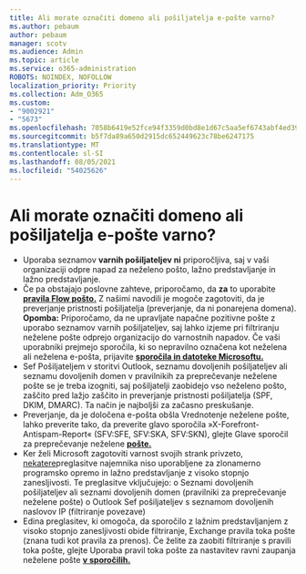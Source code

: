 ```yaml
---
title: Ali morate označiti domeno ali pošiljatelja e-pošte varno?
ms.author: pebaum
author: pebaum
manager: scotv
ms.audience: Admin
ms.topic: article
ms.service: o365-administration
ROBOTS: NOINDEX, NOFOLLOW
localization_priority: Priority
ms.collection: Adm_O365
ms.custom:
- "9002921"
- "5673"
ms.openlocfilehash: 7058b6419e52fce94f3359d0bd8e1d67c5aa5ef6743abf4ed39f45bad49e1d07
ms.sourcegitcommit: b5f7da89a650d2915dc652449623c78be6247175
ms.translationtype: MT
ms.contentlocale: sl-SI
ms.lasthandoff: 08/05/2021
ms.locfileid: "54025626"
---
```

# <a name="need-to-mark-a-domain-or-email-sender-safe"></a>Ali morate označiti domeno ali pošiljatelja e-pošte varno?

- Uporaba seznamov **varnih pošiljateljev ni** priporočljiva, saj v vaši organizaciji odpre napad za neželeno pošto, lažno predstavljanje in lažno predstavljanje.
- Če pa obstajajo poslovne zahteve, priporočamo, da **za** to uporabite **[pravila Flow pošto.](https://docs.microsoft.com/microsoft-365/security/office-365-security/create-safe-sender-lists-in-office-365?view=o365-worldwide#recommended-use-mail-flow-rules)** Z našimi navodili je mogoče zagotoviti, da je preverjanje pristnosti pošiljatelja (preverjanje, da ni ponarejena domena). **Opomba:** Priporočamo, da ne upravljate napačne pozitivne pošte z uporabo seznamov varnih pošiljateljev, saj lahko izjeme pri filtriranju neželene pošte odprejo organizacijo do varnostnih napadov. Če vaši uporabniki prejmejo sporočila, ki so nepravilno označena kot neželena ali neželena e-pošta, prijavite **[sporočila in datoteke Microsoftu.](https://protection.office.com/reportsubmission)**
- Sef Pošiljateljem v storitvi Outlook, seznamu dovoljenih pošiljateljev ali seznamu  dovoljenih domen v pravilnikih za preprečevanje neželene pošte se je treba izogniti, saj pošiljatelji zaobidejo vso neželeno pošto, zaščito pred lažjo zaščito in preverjanje pristnosti pošiljatelja (SPF, DKIM, DMARC). Ta način je najboljši za začasno preskušanje.
- Preverjanje, da je določena e-pošta obšla Vrednotenje neželene pošte, lahko preverite tako, da preverite glavo sporočila »X-Forefront-Antispam-Report« (SFV:SFE, SFV:SKA, SFV:SKN), glejte Glave sporočil za preprečevanje neželene **[pošte.](https://docs.microsoft.com/microsoft-365/security/office-365-security/anti-spam-message-headers)**
- Ker želi Microsoft zagotoviti varnost svojih strank privzeto, [nekatere](https://docs.microsoft.com/microsoft-365/security/office-365-security/secure-by-default#exceptions)preglasitve najemnika niso uporabljene za zlonamerno programsko opremo in lažno predstavljanje z visoko stopnjo zanesljivosti. Te preglasitve vključujejo: o Seznami dovoljenih pošiljateljev ali seznami dovoljenih domen (pravilniki za preprečevanje neželene pošte) o Outlook Sef pošiljateljev s seznamom dovoljenih naslovov IP (filtriranje povezave) 
- Edina preglasitev, ki omogoča, da sporočilo z lažnim predstavljanjem z visoko stopnjo zanesljivosti obide filtriranje, Exchange pravila toka pošte (znana tudi kot pravila za prenos). Če želite za zaobiti filtriranje s pravili toka pošte, glejte Uporaba pravil toka pošte za nastavitev ravni zaupanja neželene pošte **[v sporočilih.](https://docs.microsoft.com/microsoft-365/security/office-365-security/use-mail-flow-rules-to-set-the-spam-confidence-level-scl-in-messages)**
